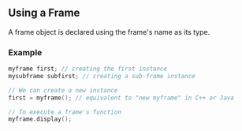 ## Using a Frame

A frame object is declared using the frame's name as its type.

### Example

```cpp
myframe first; // creating the first instance
mysubframe subfirst; // creating a sub-frame instance

// We can create a new instance
first = myframe(); // equivalent to "new myframe" in C++ or Java

// To execute a frame's function
myframe.display();
```